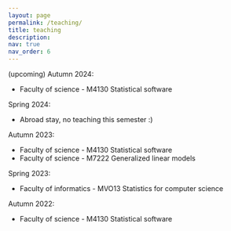 ```yaml
---
layout: page
permalink: /teaching/
title: teaching
description: 
nav: true
nav_order: 6
---
```



(upcoming) Autumn 2024:
* Faculty of science - M4130 Statistical software

Spring 2024:
* Abroad stay, no teaching this semester :)

Autumn 2023:
* Faculty of science - M4130 Statistical software
* Faculty of science - M7222 Generalized linear models

Spring 2023:
* Faculty of informatics - MVO13 Statistics for computer science

Autumn 2022:
* Faculty of science - M4130 Statistical software


